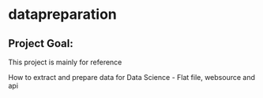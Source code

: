 # datapreparation

## Project Goal:

This project is mainly for reference

How to extract and prepare data for Data Science - Flat file, websource and api

